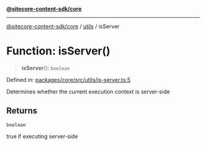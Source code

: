[**@sitecore-content-sdk/core**](../../README.md)

***

[@sitecore-content-sdk/core](../../README.md) / [utils](../README.md) / isServer

# Function: isServer()

> **isServer**(): `boolean`

Defined in: [packages/core/src/utils/is-server.ts:5](https://github.com/Sitecore/content-sdk/blob/4103c5589d5589e11cd6164ccfd2c9755e694a65/packages/core/src/utils/is-server.ts#L5)

Determines whether the current execution context is server-side

## Returns

`boolean`

true if executing server-side
